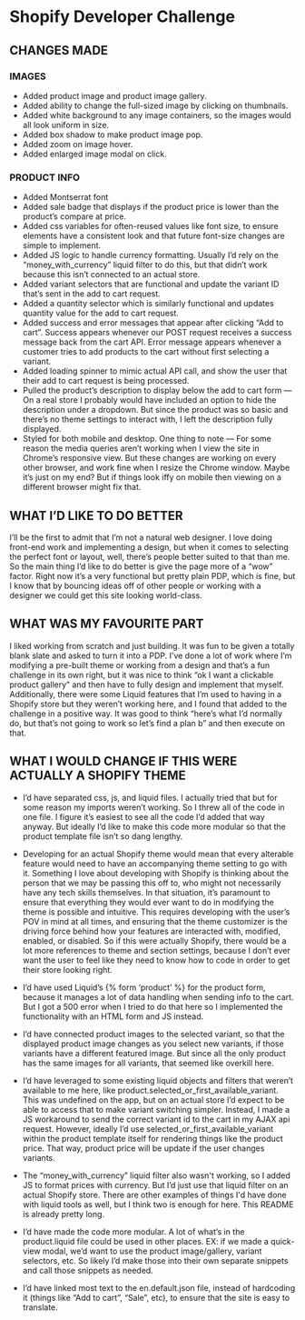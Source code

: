# Shopify Developer Challenge

## CHANGES MADE

### IMAGES
- Added product image and product image gallery.
- Added ability to change the full-sized image by clicking on thumbnails.
- Added white background to any image containers, so the images would all look uniform in size. 
- Added box shadow to make product image pop.
- Added zoom on image hover.
- Added enlarged image modal on click.

### PRODUCT INFO

- Added Montserrat font 
- Added sale badge that displays if the product price is lower than the product’s compare at price.
- Added css variables for often-reused values like font size, to ensure elements have a consistent look and that future font-size changes are simple to implement.
- Added JS logic to handle currency formatting. Usually I’d rely on the “money_with_currency” liquid filter to do this, but that didn’t work because this isn’t connected to an actual store. 
- Added variant selectors that are functional and update the variant ID that’s sent in the add to cart request.
- Added a quantity selector which is similarly functional and updates quantity value for the add to cart request.
- Added success and error messages that appear after clicking “Add to cart”. Success appears whenever our POST request receives a success message back from the cart API. Error message appears whenever a customer tries to add products to the cart without first selecting a variant. 
- Added loading spinner to mimic actual API call, and show the user that their add to cart request is being processed.
- Pulled the product’s description to display below the add to cart form — On a real store I probably would have included an option to hide the description under a dropdown. But since the product was so basic and there’s no theme settings to interact with, I left the description fully displayed. 
- Styled for both mobile and desktop. One thing to note —  For some reason the media queries aren’t working when I view the site in Chrome’s responsive view. But these changes are working on every other browser, and work fine when I resize the Chrome window. Maybe it’s just on my end? But if things look iffy on mobile then viewing on a different browser might fix that. 



## WHAT I’D LIKE TO DO BETTER

I’ll be the first to admit that I’m not a natural web designer. I love doing front-end work and implementing a design, but when it comes to selecting the perfect font or layout, well, there’s people better suited to that than me. So the main thing I’d like to do better is give the page more of a “wow” factor. Right now it’s a very functional but pretty plain PDP, which is fine, but I know that by bouncing ideas off of other people or working with a designer we could get this site looking world-class. 

## WHAT WAS MY FAVOURITE PART  

I liked working from scratch and just building. It was fun to be given a totally blank slate and asked to turn it into a PDP. I’ve done a lot of work where I’m modifying a pre-built theme or working from a design and that’s a fun challenge in its own right, but it was nice to think “ok I want a clickable product gallery” and then have to fully design and implement that myself. Additionally, there were some Liquid features that I’m used to having in a Shopify store but they weren’t working here, and I found that added to the challenge in a positive way. It was good to think “here’s what I’d normally do, but that’s not going to work so let’s find a plan b” and then execute on that.


## WHAT I WOULD CHANGE IF THIS WERE ACTUALLY A SHOPIFY THEME

- I’d have separated css, js, and liquid files. I actually tried that but for some reason my imports weren’t working. So I threw all of the code in one file. I figure it’s easiest to see all the code I’d added that way anyway. But ideally I’d like to make this code more modular so that the product template file isn’t so dang lengthy.

- Developing for an actual Shopify theme would mean that every alterable feature would need to have an accompanying theme setting to go with it. Something I love about developing with Shopify is thinking about the person that we may be passing this off to, who might not necessarily have any tech skills themselves. In that situation, it’s paramount to ensure that everything they would ever want to do in modifying the theme is possible and intuitive. This requires developing with the user’s POV in mind at all times, and ensuring that the theme customizer is the driving force behind how your features are interacted with, modified, enabled, or disabled. So if this were actually Shopify, there would be a lot more references to theme and section settings, because I don’t ever want the user to feel like they need to know how to code in order to get their store looking right.  

- I’d have used Liquid’s {% form ‘product’ %} for the product form, because it manages a lot of data handling when sending info to the cart. But I got a 500 error when I tried to do that here so I implemented the functionality with an HTML form and JS instead.

- I’d have connected product images to the selected variant, so that the displayed product image changes as you select new variants, if those variants have a different featured image. But since all the only product has the same images for all variants, that seemed like overkill here.

- I’d have leveraged to some existing liquid objects and filters that weren’t available to me here, like product.selected_or_first_available_variant. This was undefined on the app, but on an actual store I’d expect to be able to access that to make variant switching simpler. Instead, I made a JS workaround to send the correct variant id to the cart in my AJAX api request. However, ideally I’d use selected_or_first_available_variant within the product template itself for rendering things like the product price. That way, product price will be update if the user changes variants. 

- The “money_with_currency” liquid filter also wasn't working, so I added JS to format prices with currency. But I’d just use that liquid filter on an actual Shopify store. There are other examples of things I'd have done with liquid tools as well, but I think two is enough for here. This README is already pretty long.

- I’d have made the code more modular. A lot of what’s in the product.liquid file could be used in other places. EX: if we made a quick-view modal, we’d want to use the product image/gallery, variant selectors, etc. So likely I’d make those into their own separate snippets and call those snippets as needed. 

- I’d have linked most text to the en.default.json file, instead of hardcoding it (things like “Add to cart”, “Sale”, etc), to ensure that the site is easy to translate.
